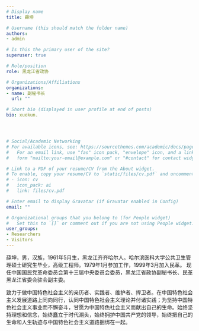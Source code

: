 ```yaml
---
# Display name
title: 薛坤

# Username (this should match the folder name)
authors:
- admin

# Is this the primary user of the site?
superuser: true

# Role/position
role: 黑龙江省政协

# Organizations/Affiliations
organizations:
- name: 副秘书长
  url: ""

# Short bio (displayed in user profile at end of posts)
bio: xuekun.




# Social/Academic Networking
# For available icons, see: https://sourcethemes.com/academic/docs/page-builder/#icons
#   For an email link, use "fas" icon pack, "envelope" icon, and a link in the
#   form "mailto:your-email@example.com" or "#contact" for contact widget.

# Link to a PDF of your resume/CV from the About widget.
# To enable, copy your resume/CV to `static/files/cv.pdf` and uncomment the lines below.
# - icon: cv
#   icon_pack: ai
#   link: files/cv.pdf

# Enter email to display Gravatar (if Gravatar enabled in Config)
email: ""

# Organizational groups that you belong to (for People widget)
#   Set this to `[]` or comment out if you are not using People widget.
user_groups:
- Researchers
- Visitors
---
```


薛坤，男，汉族，1961年5月生，黑龙江齐齐哈尔人。哈尔滨医科大学公共卫生管理硕士研究生毕业，高级工程师。1979年1月参加工作，1999年3月加入民革。
现任中国国民党革命委员会第十三届中央委员会委员，黑龙江省政协副秘书长、民革黑龙江省委会驻会副主委。

致力于做中国特色社会主义的亲历者、实践者、维护者、捍卫者。在中国特色社会主义发展道路上同向同行，认同中国特色社会主义理论并付诸实践；为坚持中国特色社会主义事业而不懈奋斗，甘愿为中国特色社会主义而献出自己的生命。始终坚持理想和信念，始终矗立于时代潮头，始终拥护中国共产党的领导，始终把自己的生命和人生轨迹与中国特色社会主义道路捆绑在一起。
